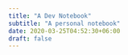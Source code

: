 ```yaml
---
title: "A Dev Notebook"
subtitle: "A personal notebook"
date: 2020-03-25T04:52:30+06:00
draft: false
---
```


<!-- You can add a short description if you want -->
